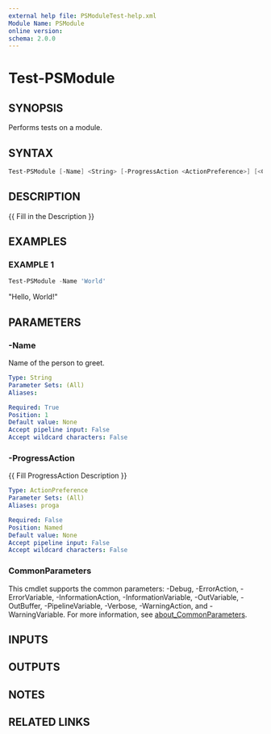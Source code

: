 ```yaml
---
external help file: PSModuleTest-help.xml
Module Name: PSModule
online version:
schema: 2.0.0
---
```


# Test-PSModule

## SYNOPSIS
Performs tests on a module.

## SYNTAX

```powershell
Test-PSModule [-Name] <String> [-ProgressAction <ActionPreference>] [<CommonParameters>]
```

## DESCRIPTION
{{ Fill in the Description }}

## EXAMPLES

### EXAMPLE 1
```powershell
Test-PSModule -Name 'World'
```

"Hello, World!"

## PARAMETERS

### -Name
Name of the person to greet.

```yaml
Type: String
Parameter Sets: (All)
Aliases:

Required: True
Position: 1
Default value: None
Accept pipeline input: False
Accept wildcard characters: False
```

### -ProgressAction
{{ Fill ProgressAction Description }}

```yaml
Type: ActionPreference
Parameter Sets: (All)
Aliases: proga

Required: False
Position: Named
Default value: None
Accept pipeline input: False
Accept wildcard characters: False
```

### CommonParameters
This cmdlet supports the common parameters: -Debug, -ErrorAction, -ErrorVariable, -InformationAction, -InformationVariable, -OutVariable, -OutBuffer, -PipelineVariable, -Verbose, -WarningAction, and -WarningVariable. For more information, see [about_CommonParameters](http://go.microsoft.com/fwlink/?LinkID=113216).

## INPUTS

## OUTPUTS

## NOTES

## RELATED LINKS
